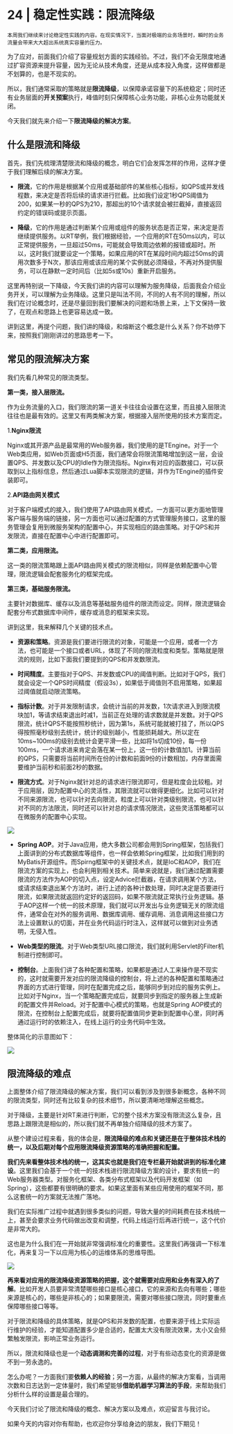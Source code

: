 # 24 | 稳定性实践：限流降级

    本周我们继续来讨论稳定性实践的内容。在现实情况下，当面对极端的业务场景时，瞬时的业务流量会带来大大超出系统真实容量的压力。

为了应对，前面我们介绍了容量规划方面的实践经验。不过，我们不会无限度地通过扩容资源来提升容量，因为无论从技术角度，还是从成本投入角度，这样做都是不划算的，也是不现实的。

所以，我们通常采取的策略就是**限流降级**，以保障承诺容量下的系统稳定；同时还有业务层面的**开关预案**执行，峰值时刻只保障核心业务功能，非核心业务功能就关闭。

今天我们就先来介绍一下**限流降级的解决方案**。

## 什么是限流和降级

首先，我们先梳理清楚限流和降级的概念，明白它们会发挥怎样的作用，这样才便于我们理解后续的解决方案。

*   **限流**，它的作用是根据某个应用或基础部件的某些核心指标，如QPS或并发线程数，来决定是否将后续的请求进行拦截。比如我们设定1秒QPS阈值为200，如果某一秒的QPS为210，那超出的10个请求就会被拦截掉，直接返回约定的错误码或提示页面。
    
*   **降级**，它的作用是通过判断某个应用或组件的服务状态是否正常，来决定是否继续提供服务。以RT举例，我们根据经验，一个应用的RT在50ms以内，可以正常提供服务，一旦超过50ms，可能就会导致周边依赖的报错或超时。所以，这时我们就要设定一个策略，如果应用的RT在某段时间内超过50ms的调用次数多于N次，那该应用或该应用的某个实例就必须降级，不再对外提供服务，可以在静默一定时间后（比如5s或10s）重新开启服务。
    

这里再特别说一下降级，今天我们讲的内容可以理解为服务降级，后面我会介绍业务开关，可以理解为业务降级。这里只是叫法不同，不同的人有不同的理解，所以我们在讨论概念时，还是尽量回到我们要解决的问题和场景上来，上下文保持一致了，在观点和思路上也更容易达成一致。

讲到这里，再提个问题，我们讲的降级，和熔断这个概念是什么关系？你不妨停下来，按照我们刚刚讲过的思路思考一下。

## 常见的限流解决方案

我们先看几种常见的限流类型。

**第一类，接入层限流。**

作为业务流量的入口，我们限流的第一道关卡往往会设置在这里，而且接入层限流往往也是最有效的。这里又有两类解决方案，根据接入层所使用的技术方案而定。

1.**Nginx限流**

Nginx或其开源产品是最常用的Web服务器，我们使用的是TEngine。对于一个Web类应用，如Web页面或H5页面，我们通常会将限流策略增加到这一层，会设置QPS、并发数以及CPU的Idle作为限流指标。Nginx有对应的函数接口，可以获取到以上指标信息，然后通过Lua脚本实现限流的逻辑，并作为TEngine的插件安装即可。

2.**API路由网关模式**

对于客户端模式的接入，我们使用了API路由网关模式，一方面可以更方面地管理客户端与服务端的链接，另一方面也可以通过配置的方式管理服务接口，这里的服务管理会复用到微服务架构的配置中心，并实现相应的路由策略。对于QPS和并发限流，直接在配置中心中进行配置即可。

**第二类，应用限流。**

这一类的限流策略跟上面API路由网关模式的限流相似，同样是依赖配置中心管理，限流逻辑会配套服务化的框架完成。

**第三类，基础服务限流。**

主要针对数据库、缓存以及消息等基础服务组件的限流而设定。同样，限流逻辑会配套分布式数据库中间件，缓存或消息的框架来实现。

讲到这里，我来解释几个关键的技术点。

*   **资源和策略**。资源是我们要进行限流的对象，可能是一个应用，或者一个方法，也可能是一个接口或者URL，体现了不同的限流粒度和类型。策略就是限流的规则，比如下面我们要提到的QPS和并发数限流。
    
*   **时间精度**。主要指对于QPS、并发数或CPU的阈值判断。比如对于QPS，我们就会设定一个QPS时间精度（假设3s），如果低于阈值则不启用策略，如果超过阈值就启动限流策略。
    
*   **指标计数**。对于并发限制请求，会统计当前的并发数，1次请求进入到限流模块加1，等请求结束退出时减1，当前正在处理的请求数就是并发数。对于QPS限流，统计QPS不能按照秒统计，因为第1s，系统可能就被打挂了，所以QPS得按照毫秒级别去统计，统计的级别越小，性能损耗越大。所以定在10ms~100ms的级别去统计会更平滑一些，比如将1s切成10份，每一份100ms，一个请求进来肯定会落在某一份上，这一份的计数值加1。计算当前的QPS，只需要将当前时间所在份的计数和前面9份的计数相加，内存里面需要维护当前秒和前面2秒的数据。
    
*   **限流方式**。对于Nginx就针对总的请求进行限流即可，但是粒度会比较粗。对于应用层，因为配置中心的灵活性，其限流就可以做得更细化。比如可以针对不同来源限流，也可以针对去向限流，粒度上可以针对类级别限流，也可以针对不同的方法限流，同时还可以针对总的请求情况限流，这些灵活策略都可以在微服务的配置中心实现。
    

![](https://static001.geekbang.org/resource/image/ce/76/ceaba63c6820d82e6e12ff47122d4d76.jpg)

*   **Spring AOP**。对于Java应用，绝大多数公司都会用到Spring框架，包括我们上面讲到的分布式数据库等组件，也一样会依赖Spring框架，比如我们用到的MyBatis开源组件。而Spirng框架中的关键技术点，就是IoC和AOP，我们在限流方案的实现上，也会利用到相关技术。简单来说就是，我们通过配置需要限流的方法作为AOP的切入点，设定Advice拦截器，在请求调用某个方法，或请求结束退出某个方法时，进行上述的各种计数处理，同时决定是否要进行限流，如果限流就返回约定好的返回码，如果不限流就正常执行业务逻辑。基于AOP这样一个统一的技术原理，我们就可以开发出与业务逻辑无关的限流组件，通常会在对外的服务调用、数据库调用、缓存调用、消息调用这些接口方法上设置默认的切面，并在业务代码运行时注入，这样就可以做到对业务透明，无侵入性。
    
*   **Web类型的限流**。对于Web类型URL接口限流，我们就利用Servlet的Filter机制进行控制即可。
    
*   **控制台**。上面我们讲了各种配置和策略，如果都是通过人工来操作是不现实的，这时就需要开发对应的限流降级的控制台，将上述的各种配置和策略通过界面的方式进行管理，同时在配置完成之后，能够同步到对应的服务实例上。比如对于Nginx，当一个策略配置完成后，就要同步到指定的服务器上生成新的配置文件并Reload。对于配置中心模式的策略，也就是Spring AOP模式的限流，在控制台上配置完成后，就要将配置值同步更新到配置中心里，同时再通过运行时的依赖注入，在线上运行的业务代码中生效。
    

整体简化的示意图如下：

![](https://static001.geekbang.org/resource/image/e2/ce/e2295ae12fc4b83e7efc51c456f421ce.jpg)

## 限流降级的难点

上面整体介绍了限流降级的解决方案，我们可以看到涉及到很多新概念，各种不同的限流类型，同时还有比较复杂的技术细节，所以要清晰地理解这些概念。

对于降级，主要是针对RT来进行判断，它的整个技术方案没有限流这么复杂，且思路上跟限流是相似的，所以我们就不再单独介绍降级的技术方案了。

从整个建设过程来看，我的体会是，**限流降级的难点和关键还是在于整体技术栈的统一，以及后期对每个应用限流降级资源策略的准确把握和配置。**

**我们先来看整体技术栈的统一，这其实也就是我们在专栏最开始就讲到的标准化建设**。这里我们会基于一个统一的技术栈进行限流降级方案的设计，要求有统一的Web服务器类型。对服务化框架、各类分布式框架以及代码开发框架（如Spring），这些都要有很明确的要求。如果这里面有某些应用使用的框架不同，那么这套统一的方案就无法推广落地。

我们在实际推广过程中就遇到很多类似的问题，导致大量的时间耗费在技术栈统一上，甚至会要求业务代码做出改变和调整，代码上线运行后再进行统一，这个代价是非常大的。

这也是为什么我们在一开始就非常强调标准化的重要性。这里我们再强调一下标准化，再来复习一下以应用为核心的运维体系的思维导图。

![](https://static001.geekbang.org/resource/image/30/12/30e69662ae3e40cef3002587cbca3212.jpg)

**再来看对应用的限流降级资源策略的把握，这个就需要对应用和业务有深入的了解**。比如开发人员要非常清楚哪些接口是核心接口，它的来源和去向有哪些；哪些来源是核心的，哪些是非核心的；如果要限流，需要对哪些接口限流，同时要重点保障哪些接口等等。

对于限流和降级的具体策略，就是QPS和并发数的配置，也要来源于线上实际运行维护的经验，才能知道配置多少是合适的，配置太大没有限流效果，太小又会频繁触发限流，影响正常业务运行。

所以，限流和降级也是一个**动态调测和完善的过程**，对于有些动态变化的资源是做不到一劳永逸的。

怎么办呢？一方面我们要**依赖人的经验**；另一方面，从最终的解决方案看，当调用次数和日志达到一定体量时，我们希望能够**借助机器学习算法的手段**，来帮助我们分析什么样的设置是最合理的。

今天我们讨论了限流和降级的概念、解决方案以及难点，欢迎留言与我讨论。

如果今天的内容对你有帮助，也欢迎你分享给身边的朋友，我们下期见！
    